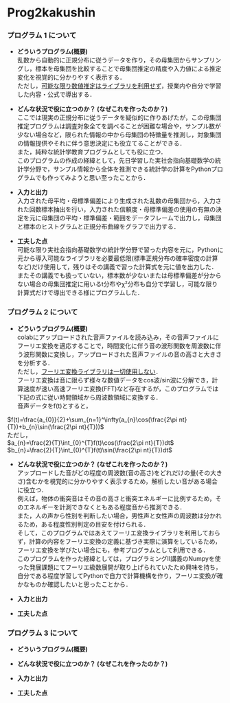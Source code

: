 # Prog2kakushin

### プログラム 1 について
- **どういうプログラム(概要)**  
乱数から自動的に正規分布に従うデータを作り，その母集団からサンプリングし，標本を母集団を比較することで母集団推定の精度や入力値による推定変化を視覚的に分かりやすく表示する．  
ただし，<ins>可能な限り数値推定はライブラリを利用せず</ins>，授業内や自分で学習した内容・公式で導出する．  

- **どんな状況で役に立つのか？ (なぜこれを作ったのか？)**  
ここでは現実の正規分布に従うデータを疑似的に作りあげたが，この母集団推定プログラムは調査対象全てを調べることが困難な場合や，サンプル数が少ない場合など，限られた情報の中から母集団の特徴量を推測し，対象集団の情報提供やそれに伴う意思決定にも役立てることができる．  
また，純粋な統計学教育プログラムとしても役に立つ．  
このプログラムの作成の経緯として，先日学習した実社会指向基礎数学の統計学分野で，サンプル情報から全体を推測できる統計学の計算をPythonプログラムでも作ってみようと思い至ったことから．  

- **入力と出力**  
入力された母平均・母標準偏差により生成された乱数の母集団から，入力された回数標本抽出を行い，入力された信頼度・母標準偏差の使用の有無の決定を元に母集団の平均・標準偏差・範囲をデータフレームで出力し，母集団と標本のヒストグラムと正規分布曲線をグラフで出力する．  

- **工夫した点**  
可能な限り実社会指向基礎数学の統計学分野で習った内容を元に，Pythonに元から導入可能なライブラリを必要最低限(標準正規分布の確率密度の計算など)だけ使用して，残りはその講義で習った計算式を元に値を出力した．  
またその講義でも扱っていない，標本数が少ないまたは母標準偏差が分からない場合の母集団推定に用いるt分布やχ²分布も自分で学習し，可能な限り計算式だけで導出できる様にプログラムした．  

### プログラム 2 について
- **どういうプログラム(概要)**  
colabにアップロードされた音声ファイルを読み込み，その音声ファイルにフーリエ変換を適応することで，時間変化に伴う音の波形関数を周波数に伴う波形関数に変換し，アップロードされた音声ファイルの音の高さと大きさを分析する．  
ただし，<ins>フーリエ変換ライブラリは一切使用しない</ins>．  
フーリエ変換は音に限らず様々な数値データをcos波/sin波に分解でき，計算速度が速い高速フーリエ変換(FFT)など存在するが，このプログラムでは下記の式に従い時間領域から周波数領域に変換する．  
音声データをf(t)とすると，

$f(t)=\frac{a_{0}}{2}+\sum_{n=1}^\infty(a_{n}\cos(\frac{2\pi nt}{T})+b_{n}\sin(\frac{2\pi nt}{T}))$  
ただし，  
$a_{n}=\frac{2}{T}\int_{0}^{T}f(t)\cos(\frac{2\pi nt}{T})dt$  
$b_{n}=\frac{2}{T}\int_{0}^{T}f(t)\sin(\frac{2\pi nt}{T})dt$  

- **どんな状況で役に立つのか？ (なぜこれを作ったのか？)**  
アップロードした音がどの程度の周波数(音の高さ)をどれだけの量(その大きさ)含むかを視覚的に分かりやすく表示するため，解析したい音がある場合に役立つ．  
例えば，物体の衝突音はその音の高さと衝突エネルギーに比例するため，そのエネルギーを計測できなくともある程度音から推測できる．  
また，人の声から性別を判断したい場合，男性声と女性声の周波数は分かれるため，ある程度性別判定の目安を付けられる．  
そして，このプログラムではあえてフーリエ変換ライブラリを利用しておらず，計算の内容をフーリエ変換の定義に基づき実際に演算をしているため，フーリエ変換を学びたい場合にも，参考プログラムとして利用できる．  
このプログラムを作った経緯としては，プログラミングⅡ講義のNumpyを使った発展課題にてフーリエ級数展開が取り上げられていたため興味を持ち，自分である程度学習してPythonで自力で計算機構を作り，フーリエ変換が確かなものか確認したいと思ったことから．  

- **入力と出力**

- **工夫した点**


### プログラム 3 について
- **どういうプログラム(概要)**

- **どんな状況で役に立つのか？ (なぜこれを作ったのか？)**

- **入力と出力**

- **工夫した点**
